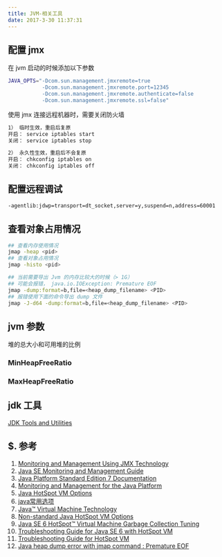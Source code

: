 ```yaml
---
title: JVM-相关工具
date: 2017-3-30 11:37:31
---
```


## 配置 jmx

在 jvm 启动的时候添加以下参数

``` bash
JAVA_OPTS="-Dcom.sun.management.jmxremote=true
           -Dcom.sun.management.jmxremote.port=12345
           -Dcom.sun.management.jmxremote.authenticate=false
           -Dcom.sun.management.jmxremote.ssl=false"
```

使用 jmx 连接远程机器时，需要关闭防火墙

``` bash
1） 临时生效，重启后复原
开启： service iptables start
关闭： service iptables stop

2） 永久性生效，重启后不会复原
开启： chkconfig iptables on
关闭： chkconfig iptables off
```

## 配置远程调试
``` bash
-agentlib:jdwp=transport=dt_socket,server=y,suspend=n,address=60001
```

## 查看对象占用情况

``` bash
## 查看内存使用情况
jmap -heap <pid>
## 查看对象占用情况
jmap -histo <pid> 

## 当前需要导出 Jvm 的内存比较大的时候（> 1G）
## 可能会报错， java.io.IOException: Premature EOF
jmap -dump:format=b,file=<heap_dump_filename> <PID>
## 报错使用下面的命令导出 dump 文件
jmap -J-d64 -dump:format=b,file=<heap_dump_filename> <PID>
```

## jvm 参数

堆的总大小和可用堆的比例

### MinHeapFreeRatio

### MaxHeapFreeRatio



## jdk 工具

[JDK Tools and Utilities](http://docs.oracle.com/javase/7/docs/technotes/tools/)

## $. 参考
1. [Monitoring and Management Using JMX Technology](http://docs.oracle.com/javase/7/docs/technotes/guides/management/agent.html)
2. [Java SE Monitoring and Management Guide](http://docs.oracle.com/javase/7/docs/technotes/guides/management/toc.html)
3. [Java Platform Standard Edition 7 Documentation](http://docs.oracle.com/javase/7/docs/)
4. [Monitoring and Management for the Java Platform](http://docs.oracle.com/javase/7/docs/technotes/guides/management/index.html)
5. [Java HotSpot VM Options](http://www.oracle.com/technetwork/java/javase/tech/vmoptions-jsp-140102.html)
6. [java常用选项](http://docs.oracle.com/javase/7/docs/technotes/tools/solaris/java.html)
7. [Java™ Virtual Machine Technology](http://docs.oracle.com/javase/7/docs/technotes/guides/vm/)
8. [Non-standard Java HotSpot VM Options](http://www.oracle.com/technetwork/java/javase/tech/vmoptions-jsp-140102.html)
9. [Java SE 6 HotSpot™ Virtual Machine Garbage Collection Tuning](http://www.oracle.com/technetwork/java/javase/gc-tuning-6-140523.html)
10. [Troubleshooting Guide for Java SE 6 with HotSpot VM](http://www.oracle.com/technetwork/java/javase/toc-135973.html)
11. [Troubleshooting Guide for HotSpot VM](http://docs.oracle.com/javase/7/docs/webnotes/tsg/TSG-VM/html/tools.html)
12. [Java heap dump error with jmap command : Premature EOF](http://stackoverflow.com/questions/36604102/java-heap-dump-error-with-jmap-command-premature-eof)